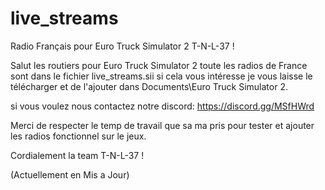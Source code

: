# live_streams
Radio Français pour Euro Truck Simulator 2 T-N-L-37 !

Salut les routiers pour Euro Truck Simulator 2 toute les radios de France sont dans le fichier live_streams.sii si cela vous intéresse je vous laisse le télécharger et de l'ajouter dans Documents\Euro Truck Simulator 2. 

  

si vous voulez nous contactez notre discord: https://discord.gg/MSfHWrd 

 Merci de respecter le temp de travail que sa ma pris pour tester et ajouter les radios fonctionnel sur le jeux. 

 

Cordialement la team T-N-L-37 ! 

(Actuellement en Mis a Jour)
